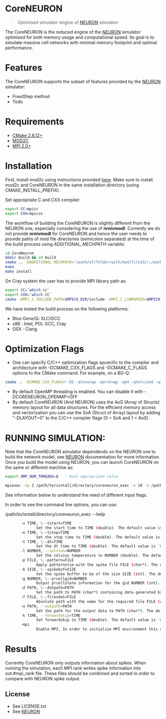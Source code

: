 # CoreNEURON
> Optimised simulator engine of [NEURON](https://www.neuron.yale.edu/neuron/) simulator

The CoreNEURON is the reduced engine of the [NEURON](https://www.neuron.yale.edu/neuron/) simulator optimised for both memory usage and computational speed. Its goal is to simulate massive cell networks with minimal memory footprint and optimal performance.

# Features

The CoreNEURON supports the subset of features provided by the [NEURON](https://www.neuron.yale.edu/neuron/) simulator:
* FixedStep method
* Todo

# Requirements
* [CMake 2.8.12+](https://cmake.org)
* [MOD2C](http://github.com/BlueBrain/mod2c)
* [MPI 2.0+](http://mpich.org)


# Installation

First, install mod2c using instructions provided [here](http://github.com/BlueBrain/mod2c). Make sure to install mod2c and CoreNEURON in the same installation directory (using CMAKE\_INSTALL\_PREFIX).

Set appropriate C and CXX compiler:

```bash
export CC=mpicc
export CXX=mpicxx
```

The workflow of building the CoreNEURON is slightly different from the NEURON one, especially considering the use of **nrnivmodl**. Currently we do not provide **nrnivmodl** for CoreNEURON and hence the user needs to provide paths of mod file directories (semicolon separated) at the time of the build process using *ADDITIONAL_MECHPATH* variable:

```bash
cd CoreNeuron
mkdir build && cd build
cmake .. -DADDITIONAL_MECHPATH="/path/of/folder/with/mod/file1dir;/path/of/folder/with/mod/file2dir" -DCMAKE_INSTALL_PREFIX=/path/to/isntall/directory
make
make install
```

On Cray system the user has to provide MPI library path as:
```bash
export CC=`which cc`
export CXX=`which CC`
cmake -DMPI_C_INCLUDE_PATH=$MPICH_DIR/include -DMPI_C_LIBRARIES=$MPICH_DIR/lib
```

We have tested the build process on the following platforms:

* Blue Gene/Q: XLC/GCC
* x86 : Intel, PGI, GCC, Cray
* OSX : Clang


# Optimization Flags

* One can specify C/C++ optimization flags spcecific to the compiler and architecture with -DCMAKE_CXX_FLAGS and -DCMAKE_C_FLAGS options to the CMake command. For example, on a BG-Q:

```bash
cmake .. -DCMAKE_CXX_FLAGS="-O3 -qtune=qp -qarch=qp -q64 -qhot=simd -qsmp -qthreaded" -DCMAKE_C_FLAGS="-O3 -qtune=qp -qarch=qp -q64 -qhot=simd -qsmp -qthreaded"
```

* By default OpenMP threading is enabled. You can disable it with -DCORENEURON_OPENMP=OFF
* By default CoreNEURON (And NEURON) uses the AoS (Array of Structs) memory layout for all data structures. For the efficient memory access and vectorization you can use the SoA (Struct of Array) layout by adding "-DLAYOUT=0" to the C/C++ compiler flags (0 = SoA and 1 = AoS) .


# RUNNING SIMULATION:

Note that the CoreNEURON simulator dependends on the NEURON one to build the network model, see [NEURON](https://www.neuron.yale.edu/neuron/) documentation for more information. Once you build the model using NEURON, you can launch CoreNEURON on the same or different machine as:
```bash
export OMP_NUM_THREADS=8     #set appropriate value

mpiexec -np 2 /path/to/isntall/directory/coreneuron_exec -e 10 -d /path/to/model/built/by/neuron -mpi
```
See information below to understand the need of different input flags.

In order to see the command line options, you can use:

/path/to/isntall/directory/coreneuron_exec --help

```bash
       -s TIME, \--tstart=TIME
              Set the start time to TIME (double). The default value is '0.'
       -e TIME, \--tstop=TIME
              Set the stop time to TIME (double). The default value is '100.'
       -t TIME, \--dt=TIME
              Set the dt time to TIME (double). The default value is '0.025'.
       -l NUMBER, --celsius=NUMBER
              Set the celsius temperature to NUMBER (double). The default value is '34.'.
       -p FILE, \--pattern=FILE
              Apply patternstim with the spike file FILE (char*). The default value is 'NULL'.
       -b SIZE, \--spikebuf=SIZE
              Set the spike buffer to be of the size SIZE (int). The default value is '100000'.
       -g NUMBER, \--prcellgid=NUMBER
              Output prcellstate information for the gid NUMBER (int). The default value is '-1'.
       -d PATH, \--datpath=PATH
              Set the path to PATH (char*) containing data generated by NEURON. The default value is '.'.
       -f FILE, \--filesdat=FILE
              Absolute path with the name for the required file FILE (char*). The default value is 'files.dat'.
       -o PATH, --outpath=PATH
              Set the path for the output data to PATH (char*). The default value is '.'.
       -k TIME, --forwardskip=TIME
              Set forwardskip to TIME (double). The default value is '0.'.
       -mpi
              Enable MPI. In order to initialize MPI environment this argument must be specified.
```

# Results

Currently CoreNEURON only outputs information about spikes. When running the simulation, each MPI rank writes spike information into out.#mpi_rank file. These files should be combined and sorted in order to compare with NEURON spike output.

## License
* See LICENSE.txt
* See [NEURON](https://www.neuron.yale.edu/neuron/)
